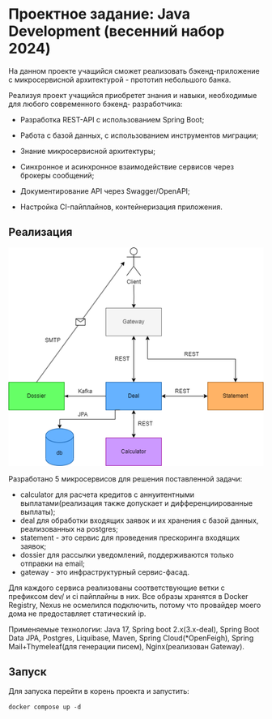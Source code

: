 # Проектное задание: Java Development (весенний набор 2024)

На данном проекте учащийся сможет реализовать бэкенд-приложение с микросервисной архитектурой - прототип небольшого банка. 

Реализуя проект учащийся приобретет знания и навыки, необходимые для любого современного бэкенд- разработчика:

- Разработка REST-API с использованием Spring Boot;

- Работа с базой данных, с использованием инструментов миграции;

- Знание микросервисной архитектуры;

- Синхронное и асинхронное взаимодействие сервисов через брокеры сообщений;

- Документирование API через Swagger/OpenAPI;

- Настройка CI-пайплайнов, контейнеризация приложения.

## Реализация

![](Архитектура.drawio.png)

Разработано 5 микросервисов для решения поставленной задачи: 

- calculator для расчета кредитов с аннуитентными выплатами(реализация также допускает и дифференциированные выплаты);
- deal для обработки входящих заявок и их хранения с базой данных, реализованных на postgres;
- statement - это сервис для проведения прескоринга входящих заявок;
- dossier для рассылки уведомлений, поддерживаются только отправки на email;
- gateway - это инфраструктурный сервис-фасад.

Для каждого сервиса реализованы соответствующие ветки с префиксом dev/ и ci пайплайны в них. Все образы хранятся в Docker Registry, Nexus не осмелился подключить,
потому что провайдер моего дома не предоставляет статический ip.

Применяемые технологии: Java 17, Spring boot 2.x(3.x-deal), Spring Boot Data JPA, Postgres, Liquibase, Maven, Spring Cloud(*OpenFeigh),
Spring Mail+Thymeleaf(для генерации писем), Nginx(реализован Gateway).

## Запуск
Для запуска перейти в корень проекта и запустить:

```
docker compose up -d
```
